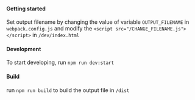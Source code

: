 #### Getting started
Set output filename by changing the value of variable `OUTPUT_FILENAME` in `webpack.config.js`
and modify the `<script src="/CHANGE_FILENAME.js"></script>` in `/dev/index.html`

#### Development
To start developing, run `npm run dev:start`

#### Build
run `npm run build` to build the output file in `/dist`
